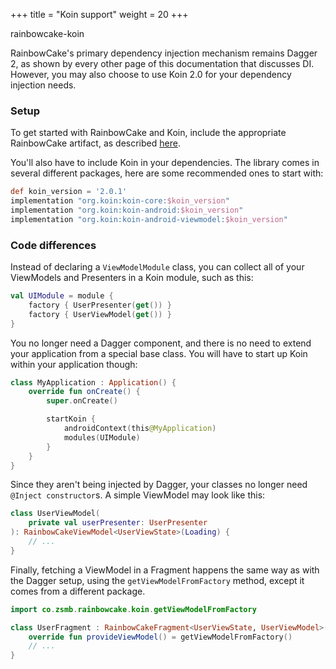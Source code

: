 +++
title = "Koin support"
weight = 20
+++

<div class="small-subtitle">rainbowcake-koin</div>

RainbowCake's primary dependency injection mechanism remains Dagger 2, as shown by every other page of this documentation that discusses DI. However, you may also choose to use Koin 2.0 for your dependency injection needs.

### Setup

To get started with RainbowCake and Koin, include the appropriate RainbowCake artifact, as described [here](/getting-started/setup/dependencies/).

You'll also have to include Koin in your dependencies. The library comes in several different packages, here are some recommended ones to start with:

```groovy
def koin_version = '2.0.1'
implementation "org.koin:koin-core:$koin_version"
implementation "org.koin:koin-android:$koin_version"
implementation "org.koin:koin-android-viewmodel:$koin_version"
```

### Code differences

Instead of declaring a `ViewModelModule` class, you can collect all of your ViewModels and Presenters in a Koin module, such as this:

```kotlin
val UIModule = module {
    factory { UserPresenter(get()) }
    factory { UserViewModel(get()) }
}
```

You no longer need a Dagger component, and there is no need to extend your application from a special base class. You will have to start up Koin within your application though:

```kotlin
class MyApplication : Application() {
    override fun onCreate() {
        super.onCreate()

        startKoin {
            androidContext(this@MyApplication)
            modules(UIModule)
        }
    }
}
```

Since they aren't being injected by Dagger, your classes no longer need `@Inject constructor`s. A simple ViewModel may look like this:

```kotlin
class UserViewModel(
    private val userPresenter: UserPresenter
): RainbowCakeViewModel<UserViewState>(Loading) {
    // ...
}
```

Finally, fetching a ViewModel in a Fragment happens the same way as with the Dagger setup, using the `getViewModelFromFactory` method, except it comes from a different package.

```kotlin
import co.zsmb.rainbowcake.koin.getViewModelFromFactory

class UserFragment : RainbowCakeFragment<UserViewState, UserViewModel>() {
    override fun provideViewModel() = getViewModelFromFactory()
    // ...
}
```
